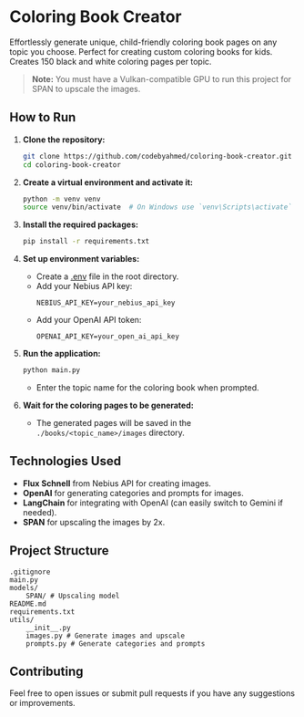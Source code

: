# Coloring Book Creator

Effortlessly generate unique, child-friendly coloring book pages on any topic you choose. Perfect for creating custom coloring books for kids. Creates 150 black and white coloring pages per topic.

> **Note:** You must have a Vulkan-compatible GPU to run this project for SPAN to upscale the images.

## How to Run

1. **Clone the repository:**
    ```sh
    git clone https://github.com/codebyahmed/coloring-book-creator.git
    cd coloring-book-creator
    ```

2. **Create a virtual environment and activate it:**
    ```sh
    python -m venv venv
    source venv/bin/activate  # On Windows use `venv\Scripts\activate`
    ```

3. **Install the required packages:**
    ```sh
    pip install -r requirements.txt
    ```

4. **Set up environment variables:**
    - Create a [.env](http://_vscodecontentref_/0) file in the root directory.
    - Add your Nebius API key:
        ```
        NEBIUS_API_KEY=your_nebius_api_key
        ```
    - Add your OpenAI API token:
        ```
        OPENAI_API_KEY=your_open_ai_api_key
        ```

5. **Run the application:**
    ```sh
    python main.py
    ```
    - Enter the topic name for the coloring book when prompted.

6. **Wait for the coloring pages to be generated:**
    - The generated pages will be saved in the `./books/<topic_name>/images` directory.

## Technologies Used

- **Flux Schnell** from Nebius API for creating images.
- **OpenAI** for generating categories and prompts for images.
- **LangChain** for integrating with OpenAI (can easily switch to Gemini if needed).
- **SPAN** for upscaling the images by 2x.

## Project Structure

```
.gitignore
main.py
models/
    SPAN/ # Upscaling model
README.md
requirements.txt
utils/
    __init__.py
    images.py # Generate images and upscale
    prompts.py # Generate categories and prompts
```

## Contributing

Feel free to open issues or submit pull requests if you have any suggestions or improvements.